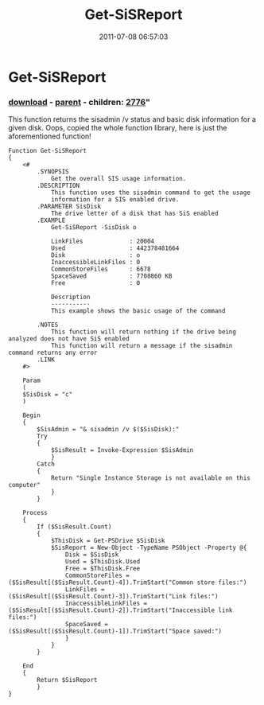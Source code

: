 ﻿---
pid:            2775
parent:         2774
children:       2776
poster:         Jeff Patton
title:          Get-SiSReport
date:           2011-07-08 06:57:03
format:         posh
---

# Get-SiSReport

### [download](2775.ps1) - [parent](2774.md) - children: [2776](2776.md)"

This function returns the sisadmin /v status and basic disk information for a given disk. Oops, copied the whole function library, here is just the aforementioned function!

```posh
Function Get-SiSReport
{
    <#
        .SYNOPSIS
            Get the overall SIS usage information.
        .DESCRIPTION
            This function uses the sisadmin command to get the usage
            information for a SIS enabled drive.
        .PARAMETER SisDisk
            The drive letter of a disk that has SiS enabled
        .EXAMPLE
            Get-SiSReport -SisDisk o

            LinkFiles             : 20004
            Used                  : 442378481664
            Disk                  : o
            InaccessibleLinkFiles : 0
            CommonStoreFiles      : 6678
            SpaceSaved            : 7708860 KB
            Free                  : 0
            
            Description
            -----------
            This example shows the basic usage of the command

        .NOTES
            This function will return nothing if the drive being analyzed does not have SiS enabled
            This function will return a message if the sisadmin command returns any error
        .LINK
    #>
    
    Param
    (
    $SisDisk = "c"
    )

    Begin
    {
        $SisAdmin = "& sisadmin /v $($SisDisk):"
        Try
        {
            $SisResult = Invoke-Expression $SisAdmin
            }
        Catch
        {
            Return "Single Instance Storage is not available on this computer"
            }
        }

    Process
    {
        If ($SisResult.Count)
        {
            $ThisDisk = Get-PSDrive $SisDisk
            $SisReport = New-Object -TypeName PSObject -Property @{
                Disk = $SisDisk
                Used = $ThisDisk.Used
                Free = $ThisDisk.Free
                CommonStoreFiles = ($SisResult[($SisResult.Count)-4]).TrimStart("Common store files:")
                LinkFiles = ($SisResult[($SisResult.Count)-3]).TrimStart("Link files:")
                InaccessibleLinkFiles = ($SisResult[($SisResult.Count)-2]).TrimStart("Inaccessible link files:")
                SpaceSaved = ($SisResult[($SisResult.Count)-1]).TrimStart("Space saved:")
                }
            }
        }

    End
    {
        Return $SisReport
        }
}
```
